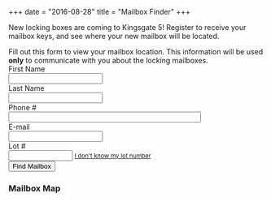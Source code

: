 +++
date = "2016-08-28"
title = "Mailbox Finder"
+++ 

New locking boxes are coming to Kingsgate 5! Register to receive your mailbox keys, and see where your new mailbox will be located.

<!--more-->

<script src="../../js/lot-data.js"></script>

<script type="text/javascript">
var map;
var markers = [];
function init_map() {
   map = new google.maps.Map(document.getElementById('mailbox-map'), {
     zoom: 15,
     center: { lat: 47.73226, lng: -122.16919 }
   });
}

function lookup_lot() {
   var lot = document.getElementById('lot').value;
   var found = false;
   for (var i = 0; i < lot_data.lots.length; i++) {
     if (lot_data.lots[i].lot === lot) {
       new google.maps.Marker({
         position: lot_data.lots[i].lot_location,
         map:      map,
         label:    "Lot " + lot,
         title:    "Lot " + lot + " - " + lot_data.lots[i].address
       });
       for (var j = 0; j < lot_data.boxes.length; j++) {
         if (lot_data.boxes[j].id === lot_data.lots[i].mailbox) {
           found = true;
           new google.maps.Marker({
             position: lot_data.boxes[j].location,
             map:      map,
             label:    "Mailbox #" + lot_data.boxes[j].id,
             title:    "Mailbox #" + lot_data.boxes[j].id + 
                       " (" + lot_data.boxes[j].description + ")"
           });
           map.setZoom(18);
           var l1 = lot_data.boxes[j].location;
           var l2 = lot_data.lots[i].lot_location;
           map.setCenter({ lat: (l1.lat + l2.lat) / 2,
                           lng: (l1.lng + l2.lng) / 2});
           document.getElementById("mailbox-alert").style.display = "block";
           document.getElementById("lot-number").innerText = lot;
           document.getElementById("mailbox-type").innerText = lot_data.boxes[j].description;
           if (lot_data.lots[i].position) {
             document.getElementById("lot-position").style.display = "inline";
             document.getElementById("lot-position-number").innerText = lot_data.lots[i].position;
           }
           document.getElementById("find-mailbox").style.display = "none";
           break;
         }
       }
       break;
     }
   }
   if (!found) {
     alert("No mailbox found for lot '" + lot + "'. Double-check your lot " +
           "number and try again.");
   }
   return false;
}
</script>

<script async defer src="https://maps.googleapis.com/maps/api/js?key=AIzaSyCRuxGXeFjWJFOrJODq44gDQlLa8bpfp98&callback=init_map"></script>

<div class="alert alert-info">
Fill out this form to view your mailbox location. This information will be used <strong>only</strong> to communicate with you about the locking mailboxes. 
</div>

<form class="form-horizontal" onsubmit="return lookup_lot();">
<div class="form-group"> 
    <label class="col-sm-3 control-label" for="lot">First Name</label>
    <div class="col-sm-7">
        <input class="form-control" type="text" id="first_name" required="true" />
    </div>
</div>
<div class="form-group"> 
    <label class="col-sm-3 control-label" for="lot">Last Name</label>
    <div class="col-sm-7">
        <input class="form-control" type="text" id="last_name" required="true" />
    </div>
</div>
<div class="form-group"> 
    <label class="col-sm-3 control-label" for="lot">Phone #</label>
    <div class="col-sm-7">
        <input class="form-control" type="text" id="phone" required="true" style="width: 75%" />
    </div>
</div>
<div class="form-group"> 
    <label class="col-sm-3 control-label" for="lot">E-mail</label>
    <div class="col-sm-7">
        <input class="form-control" type="text" id="email" required="true" />
    </div>
</div>
<div class="form-group"> 
    <label class="col-sm-3 control-label" for="lot">Lot #</label>
    <div class="col-sm-7">
        <input class="form-control" type="text" style="width: 25%;" id="lot" />
        <small><a id="selectlink" href="javascript:selectLot()">I don't know my lot number</a></small>
    </div>
</div>
<div class="form-group" id="lotfinder" style="display: none;">
    <label class="col-sm-3 control-label" for="house">House #</label> 
    <div class="col-sm-7">
        <input id="house" type="text" style="width: 25%" />
        <select id="street" style="width: 70%; display: none;"></select>
        <button class="btn btn-default" onclick="return lookupLot('lot');">Look up lot #</button>
    </div>
</div>
<div class="form-group" id="find-mailbox"> 
    <div class="col-sm-7 col-md-offset-3">
        <input type="submit" class="btn btn-primary" value="Find Mailbox" />
    </div>
</div>
</form>
<h3>Mailbox Map</h3>
<div id="mailbox-alert" class="alert alert-success" style="display: none;">
This map shows the location of the locking mailbox (marked with M) for lot <strong id="lot-number"></strong> (marked with L). This is a <span id="mailbox-type"> mailbox</span>. <span id="lot-position" style="display: none;">Your mailbox number in the unit is #<strong id="lot-position-number"></strong>.</span>
</div>
<div id="mailbox-map" style="height: 500px; width: 100%; margin-top: 10px;"></div>

